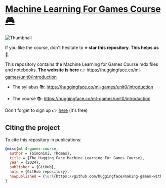 # [Machine Learning For Games Course 🎮](https://huggingface.co/learn/ml-games/unit0/introduction)

<img src="https://huggingface.co/datasets/huggingface-ml-4-games-course/course-images/resolve/main/en/unit0/thumbnail.jpg" alt="Thumbnail"/>


If you like the course, don't hesitate to **⭐ star this repository. This helps us 🤗**.


This repository contains the Machine Learning for Games Course mdx files and notebooks. **The website is here** 👉 https://huggingface.co/ml-games/unit0/introduction

- The syllabus 📚: https://huggingface.co/ml-games/unit0/introduction

- The course 📚: https://huggingface.co/ml-games/unit0/introduction


Don't forget to sign up  👉 [here](http://eepurl.com/iCWDQw) (it's free)



## Citing the project

To cite this repository in publications:

```bibtex
@misc{ml-4-games-course,
  author = {Simonini, Thomas},
  title = {The Hugging Face Machine Learning For Games Course},
  year = {2024},
  publisher = {GitHub},
  note = {GitHub repository},
  howpublished = {\url{https://github.com/huggingface/making-games-with-ai-course}},
}
```
